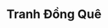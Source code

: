 ---
layout: "category-page"
title: "Tranh Đồng Quê"
description: "Tải miễn phí file đồ hoạ vector Tranh Đồng Quê png jpg pdf ai crd..."
permalink: "/category/tranh-dong-que/"
image: "/assets/images/affiliates.jpg"
color: "#121826"
---
